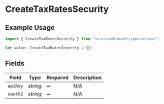 # CreateTaxRatesSecurity

## Example Usage

```typescript
import { CreateTaxRatesSecurity } from "servicem8/models/operations";

let value: CreateTaxRatesSecurity = {};
```

## Fields

| Field              | Type               | Required           | Description        |
| ------------------ | ------------------ | ------------------ | ------------------ |
| `apiKey`           | *string*           | :heavy_minus_sign: | N/A                |
| `oauth2`           | *string*           | :heavy_minus_sign: | N/A                |